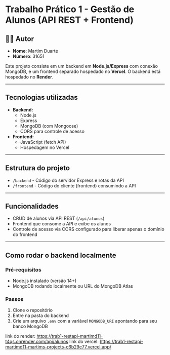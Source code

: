 # Trabalho Prático 1 - Gestão de Alunos (API REST + Frontend)

## 👨‍💻 Autor

- **Nome**: Martim Duarte
- **Número**: 31651

Este projeto consiste em um backend em **Node.js/Express** com conexão MongoDB, e um frontend separado hospedado no **Vercel**. O backend está hospedado no **Render**.

---

## Tecnologias utilizadas

- **Backend:**
  - Node.js
  - Express
  - MongoDB (com Mongoose)
  - CORS para controle de acesso
- **Frontend:**
  - JavaScript (fetch API)
  - Hospedagem no Vercel

---

## Estrutura do projeto

- `/backend` - Código do servidor Express e rotas da API
- `/frontend` - Código do cliente (frontend) consumindo a API

---

## Funcionalidades

- CRUD de alunos via API REST (`/api/alunos`)
- Frontend que consome a API e exibe os alunos
- Controle de acesso via CORS configurado para liberar apenas o domínio do frontend

---

## Como rodar o backend localmente

### Pré-requisitos

- Node.js instalado (versão 14+)
- MongoDB rodando localmente ou URL do MongoDB Atlas

### Passos

1. Clone o repositório
2. Entre na pasta do backend
3. Crie um arquivo `.env` com a variável `MONGODB_URI` apontando para seu banco MongoDB

link do render: https://trab1-restapi-martimd11-t4qs.onrender.com/api/alunos
link do vercel: https://trab1-restapi-martimd11-martims-projects-c6b29c77.vercel.app/

